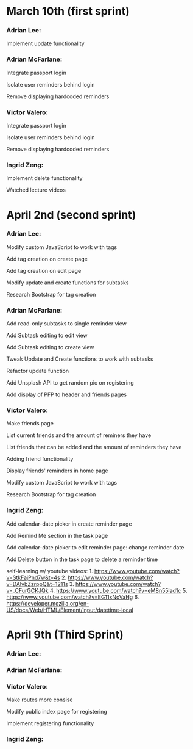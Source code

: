 # March 10th (first sprint)
### Adrian Lee:
  Implement update functionality

### Adrian McFarlane:
  Integrate passport login
  
  Isolate user reminders behind login
  
  Remove displaying hardcoded reminders

### Victor Valero:
  Integrate passport login
  
  Isolate user reminders behind login
  
  Remove displaying hardcoded reminders

### Ingrid Zeng:
  Implement delete functionality

  Watched lecture videos


# April 2nd (second sprint)

### Adrian Lee:
  Modify custom JavaScript to work with tags
  
  Add tag creation on create page
  
  Add tag creation on edit page
  
  Modify update and create functions for subtasks
  
  Research Bootstrap for tag creation

### Adrian McFarlane:
  Add read-only subtasks to single reminder view

  Add Subtask editing to edit view
  
  Add Subtask editing to create view
  
  Tweak Update and Create functions to work with subtasks

  Refactor update function

  Add Unsplash API to get random pic on registering

  Add display of PFP to header and friends pages


### Victor Valero:
  Make friends page
  
  List current friends and the amount of reminers they have
  
  List friends that can be added and the amount of reminders they have
  
  Adding friend functionality

  Display friends' reminders in home page
  
  Modify custom JavaScript to work with tags
  
  Research Bootstrap for tag creation

### Ingrid Zeng:
  Add calendar-date picker in create reminder page

  Add Remind Me section in the task page

  Add calendar-date picker to edit reminder page: change reminder date

  Add Delete button in the task page to delete a reminder time

  self-learning w/ youtube videos:
    1. https://www.youtube.com/watch?v=StkFajPnd7w&t=4s
    2. https://www.youtube.com/watch?v=DAlvbZzrppQ&t=1211s
    3. https://www.youtube.com/watch?v=_CFurGCKJQk
    4. https://www.youtube.com/watch?v=eM8n55lad1c
    5. https://www.youtube.com/watch?v=EG11xNoVaHg
    6. https://developer.mozilla.org/en-US/docs/Web/HTML/Element/input/datetime-local 

# April 9th (Third Sprint)

### Adrian Lee:

### Adrian McFarlane:

### Victor Valero:
  Make routes more consise
  
  Modify public index page for registering
  
  Implement registering functionality
  
### Ingrid Zeng:
